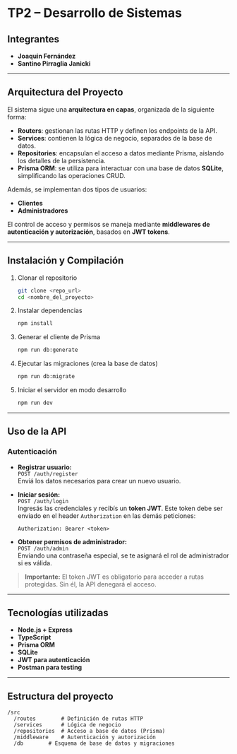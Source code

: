 #  TP2 – Desarrollo de Sistemas

##  Integrantes

- **Joaquin Fernández**  
- **Santino Pirraglia Janicki**

---

##  Arquitectura del Proyecto

El sistema sigue una **arquitectura en capas**, organizada de la siguiente forma:

- **Routers**: gestionan las rutas HTTP y definen los endpoints de la API.
- **Services**: contienen la lógica de negocio, separados de la base de datos.
- **Repositories**: encapsulan el acceso a datos mediante Prisma, aislando los detalles de la persistencia.
- **Prisma ORM**: se utiliza para interactuar con una base de datos **SQLite**, simplificando las operaciones CRUD.

Además, se implementan dos tipos de usuarios:
- **Clientes**
- **Administradores**

El control de acceso y permisos se maneja mediante **middlewares de autenticación y autorización**, basados en **JWT tokens**.

---

##  Instalación y Compilación

1. Clonar el repositorio  
   ```bash
   git clone <repo_url>
   cd <nombre_del_proyecto>
   ```

2. Instalar dependencias  
   ```bash
   npm install
   ```

3. Generar el cliente de Prisma  
   ```bash
   npm run db:generate
   ```

4. Ejecutar las migraciones (crea la base de datos)  
   ```bash
   npm run db:migrate
   ```

5. Iniciar el servidor en modo desarrollo  
   ```bash
   npm run dev
   ```

---

##  Uso de la API

###  Autenticación

- **Registrar usuario:**  
  `POST /auth/register`  
  Enviá los datos necesarios para crear un nuevo usuario.

- **Iniciar sesión:**  
  `POST /auth/login`  
  Ingresás las credenciales y recibís un **token JWT**. Este token debe ser enviado en el header `Authorization` en las demás peticiones:
  ```
  Authorization: Bearer <token>
  ```

- **Obtener permisos de administrador:**  
  `POST /auth/admin`  
  Enviando una contraseña especial, se te asignará el rol de administrador si es válida.

>  **Importante:** El token JWT es obligatorio para acceder a rutas protegidas. Sin él, la API denegará el acceso.

---

##  Tecnologías utilizadas

- **Node.js + Express**
- **TypeScript**
- **Prisma ORM**
- **SQLite**
- **JWT para autenticación**
- **Postman para testing**

---

##  Estructura del proyecto

```
/src
  /routes        # Definición de rutas HTTP
  /services      # Lógica de negocio
  /repositories  # Acceso a base de datos (Prisma)
  /middleware    # Autenticación y autorización
  /db        # Esquema de base de datos y migraciones
```
